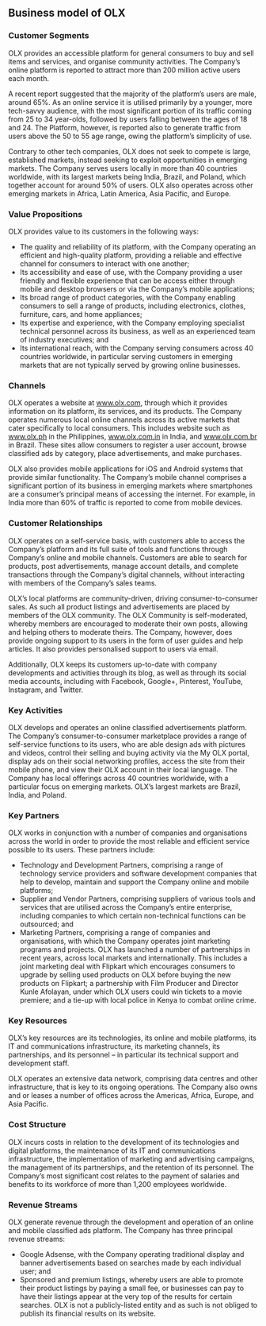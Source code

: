 Business model of OLX
---------------------

 ### Customer Segments

 OLX provides an accessible platform for general consumers to buy and sell items and services, and organise community activities. The Company’s online platform is reported to attract more than 200 million active users each month.

 A recent report suggested that the majority of the platform’s users are male, around 65%. As an online service it is utilised primarily by a younger, more tech-savvy audience, with the most significant portion of its traffic coming from 25 to 34 year-olds, followed by users falling between the ages of 18 and 24. The Platform, however, is reported also to generate traffic from users above the 50 to 55 age range, owing the platform’s simplicity of use.

 Contrary to other tech companies, OLX does not seek to compete is large, established markets, instead seeking to exploit opportunities in emerging markets. The Company serves users locally in more than 40 countries worldwide, with its largest markets being India, Brazil, and Poland, which together account for around 50% of users. OLX also operates across other emerging markets in Africa, Latin America, Asia Pacific, and Europe.

 ### Value Propositions

 OLX provides value to its customers in the following ways:

  * The quality and reliability of its platform, with the Company operating an efficient and high-quality platform, providing a reliable and effective channel for consumers to interact with one another;
 * Its accessibility and ease of use, with the Company providing a user friendly and flexible experience that can be access either through mobile and desktop browsers or via the Company’s mobile applications;
 * Its broad range of product categories, with the Company enabling consumers to sell a range of products, including electronics, clothes, furniture, cars, and home appliances;
 * Its expertise and experience, with the Company employing specialist technical personnel across its business, as well as an experienced team of industry executives; and
 * Its international reach, with the Company serving consumers across 40 countries worldwide, in particular serving customers in emerging markets that are not typically served by growing online businesses.
  ### Channels

 OLX operates a website at www.olx.com, through which it provides information on its platform, its services, and its products. The Company operates numerous local online channels across its active markets that cater specifically to local consumers. This includes website such as www.olx.ph in the Philippines, www.olx.com.in in India, and www.olx.com.br in Brazil. These sites allow consumers to register a user account, browse classified ads by category, place advertisements, and make purchases.

 OLX also provides mobile applications for iOS and Android systems that provide similar functionality. The Company’s mobile channel comprises a significant portion of its business in emerging markets where smartphones are a consumer’s principal means of accessing the internet. For example, in India more than 60% of traffic is reported to come from mobile devices.

 ### Customer Relationships

 OLX operates on a self-service basis, with customers able to access the Company’s platform and its full suite of tools and functions through Company’s online and mobile channels. Customers are able to search for products, post advertisements, manage account details, and complete transactions through the Company’s digital channels, without interacting with members of the Company’s sales teams.

 OLX’s local platforms are community-driven, driving consumer-to-consumer sales. As such all product listings and advertisements are placed by members of the OLX community. The OLX Community is self-moderated, whereby members are encouraged to moderate their own posts, allowing and helping others to moderate theirs. The Company, however, does provide ongoing support to its users in the form of user guides and help articles. It also provides personalised support to users via email.

 Additionally, OLX keeps its customers up-to-date with company developments and activities through its blog, as well as through its social media accounts, including with Facebook, Google+, Pinterest, YouTube, Instagram, and Twitter.

 ### Key Activities

 OLX develops and operates an online classified advertisements platform. The Company’s consumer-to-consumer marketplace provides a range of self-service functions to its users, who are able design ads with pictures and videos, control their selling and buying activity via the My OLX portal, display ads on their social networking profiles, access the site from their mobile phone, and view their OLX account in their local language. The Company has local offerings across 40 countries worldwide, with a particular focus on emerging markets. OLX’s largest markets are Brazil, India, and Poland.

 ### Key Partners

 OLX works in conjunction with a number of companies and organisations across the world in order to provide the most reliable and efficient service possible to its users. These partners include:

  * Technology and Development Partners, comprising a range of technology service providers and software development companies that help to develop, maintain and support the Company online and mobile platforms;
 * Supplier and Vendor Partners, comprising suppliers of various tools and services that are utilised across the Company’s entire enterprise, including companies to which certain non-technical functions can be outsourced; and
 * Marketing Partners, comprising a range of companies and organisations, with which the Company operates joint marketing programs and projects.
  OLX has launched a number of partnerships in recent years, across local markets and internationally. This includes a joint marketing deal with Flipkart which encourages consumers to upgrade by selling used products on OLX before buying the new products on Flipkart; a partnership with Film Producer and Director Kunle Afolayan, under which OLX users could win tickets to a movie premiere; and a tie-up with local police in Kenya to combat online crime.

 ### Key Resources

 OLX’s key resources are its technologies, its online and mobile platforms, its IT and communications infrastructure, its marketing channels, its partnerships, and its personnel – in particular its technical support and development staff.

 OLX operates an extensive data network, comprising data centres and other infrastructure, that is key to its ongoing operations. The Company also owns and or leases a number of offices across the Americas, Africa, Europe, and Asia Pacific.

 ### Cost Structure

 OLX incurs costs in relation to the development of its technologies and digital platforms, the maintenance of its IT and communications infrastructure, the implementation of marketing and advertising campaigns, the management of its partnerships, and the retention of its personnel. The Company’s most significant cost relates to the payment of salaries and benefits to its workforce of more than 1,200 employees worldwide.

 ### Revenue Streams

 OLX generate revenue through the development and operation of an online and mobile classified ads platform. The Company has three principal revenue streams:

  * Google Adsense, with the Company operating traditional display and banner advertisements based on searches made by each individual user; and
 * Sponsored and premium listings, whereby users are able to promote their product listings by paying a small fee, or businesses can pay to have their listings appear at the very top of the results for certain searches.
  OLX is not a publicly-listed entity and as such is not obliged to publish its financial results on its website.